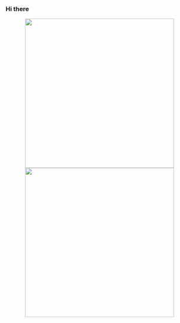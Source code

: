 ### Hi there

<p align="center">
  <img src="https://github-readme-stats.vercel.app/api?username=ajitabhpandey&show_icons=true&theme=merko" width="400" />
  <img src="http://github-readme-streak-stats.herokuapp.com?user=ajitabhpandey&theme=dark&hide_border=true&border=DD2727&currStreakNum=84DDA3&stroke=B3C8DD&dates=877BDD&ring=DD2727" width="400" />
</p>
